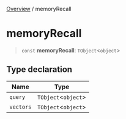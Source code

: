 [Overview](../index.md) / memoryRecall

# memoryRecall

> `const` **memoryRecall**: `TObject`\<`object`\>

## Type declaration

| Name | Type |
| ------ | ------ |
| `query` | `TObject`\<`object`\> |
| `vectors` | `TObject`\<`object`\> |
